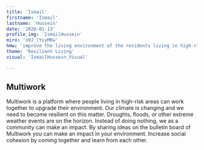 ```yaml
---
title: 'Ismail'
firstname: 'Ismail'
lastname: 'Hussein'
date: '2020-01-13'
profile_img: 'IsmailHussein'
miro: 'o9J_lYvyMRw'
hmw: 'improve the living environment of the residents living in high-risk areas affected by extreme weather events?'
theme: 'Resilient Living'
visual: 'IsmailHussein_Visual'

---
```


## Multiwork

Multiwork is a platform where people living in high-risk areas can work together to upgrade their environment. Our climate is changing and we need to become resilient on this matter. Droughts, floods, or other extreme weather events are on the horizon. Instead of doing nothing, we as a community can make an impact. By sharing ideas on the bulletin board of Multiwork you can make an impact in your environment. Increase social cohesion by coming together and learn from each other. 

